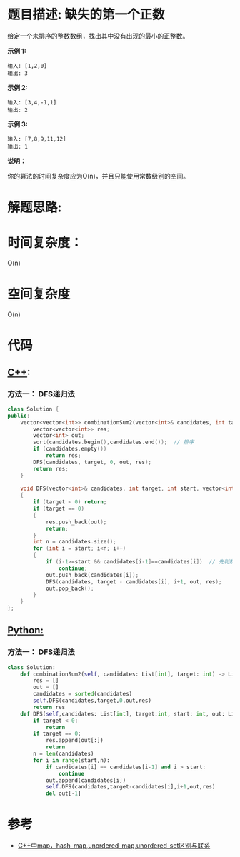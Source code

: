 # 题目描述: 缺失的第一个正数

给定一个未排序的整数数组，找出其中没有出现的最小的正整数。

**示例 1:**
```
输入: [1,2,0]
输出: 3
```

**示例 2:**
```
输入: [3,4,-1,1]
输出: 2
```

**示例 3:**
```
输入: [7,8,9,11,12]
输出: 1
```

**说明：**

你的算法的时间复杂度应为O(n)，并且只能使用常数级别的空间。
  
# 解题思路:
  
  

# 时间复杂度：
  O(n)
  
# 空间复杂度
  O(n)
  
# 代码

## [C++](./First-Missing-Positive.cpp):
### 方法一： DFS递归法
```c++
class Solution {
public:
    vector<vector<int>> combinationSum2(vector<int>& candidates, int target) {
        vector<vector<int>> res;
        vector<int> out;
        sort(candidates.begin(),candidates.end());  // 排序
        if (candidates.empty())
            return res;
        DFS(candidates, target, 0, out, res);
        return res;
    }
    
    void DFS(vector<int>& candidates, int target, int start, vector<int>& out, vector<vector<int>>& res)
    {
        if (target < 0) return;
        if (target == 0)
        {
            res.push_back(out);
            return;
        }
        int n = candidates.size();
        for (int i = start; i<n; i++)
        {
            if (i-1>=start && candidates[i-1]==candidates[i])  // 先判断是否大于start，即是否越界，这两个顺序不能交换，交换就溢出
                continue;
            out.push_back(candidates[i]);
            DFS(candidates, target - candidates[i], i+1, out, res);
            out.pop_back();
        }
    }
};
```



## [Python:](https://github.com/bryceustc/LeetCode_Note/blob/master/python/First-Missing-Positive/First-Missing-Positive.py)
### 方法一： DFS递归法
```python
class Solution:
    def combinationSum2(self, candidates: List[int], target: int) -> List[List[int]]:
        res = []
        out = []
        candidates = sorted(candidates)
        self.DFS(candidates,target,0,out,res)
        return res
    def DFS(self,candidates: List[int], target:int, start: int, out: List[int], res: List[List[int]]):
        if target < 0:
            return
        if target == 0:
            res.append(out[:])
            return
        n = len(candidates)
        for i in range(start,n):
            if candidates[i] == candidates[i-1] and i > start:
                continue
            out.append(candidates[i])
            self.DFS(candidates,target-candidates[i],i+1,out,res)
            del out[-1]
```
# 参考
  - [C++中map，hash_map,unordered_map,unordered_set区别与联系](https://blog.csdn.net/u013195320/article/details/23046305)
